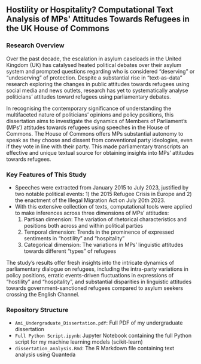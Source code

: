 ## Hostility or Hospitality? Computational Text Analysis of MPs' Attitudes Towards Refugees in the UK House of Commons 


### Research Overview
Over the past decade, the escalation in asylum caseloads in the United Kingdom (UK) has catalysed heated political debates over their asylum system and prompted questions regarding who is considered “deserving” or “undeserving” of protection. Despite a substantial rise in “text-as-data” research exploring the changes in public attitudes towards refugees using social media and news outlets, research has yet to systematically analyse politicians’ attitudes toward refugees using parliamentary debates. 

In recognising the contemporary significance of understanding the multifaceted nature of politicians’ opinions and policy positions, this dissertation aims to investigate the dynamics of Members of Parliament’s (MPs’) attitudes towards refugees using speeches in the House of Commons. The House of Commons offers MPs substantial autonomy to speak as they choose and dissent from conventional party ideologies, even if they vote in line with their party. This made parliamentary transcripts an effective and unique textual source for obtaining insights into MPs’ attitudes towards refugees. 

### Key Features of This Study
- Speeches were extracted from January 2015 to July 2023, justified by two notable political events: 1) the 2015 Refugee Crisis in Europe and 2) the enactment of the Illegal Migration Act on July 20th 2023.
- With this extensive collection of texts, computational tools were applied to make inferences across three dimensions of MPs’ attitudes:
  1. Partisan dimension: The variation of rhetorical characteristics and positions both across and within political parties
  2. Temporal dimension: Trends in the prominence of expressed sentiments in “hostility” and “hospitality”
  3. Categorical dimension: The variations in MPs’ linguistic attitudes towards different “types” of refugees

The study’s results offer fresh insights into the intricate dynamics of parliamentary dialogue on refugees, including the intra-party variations in policy positions, erratic events-driven fluctuations in expressions of “hostility” and “hospitality”, and substantial disparities in linguistic attitudes towards government-sanctioned refugees compared to asylum seekers crossing the English Channel.

### Repository Structure
- `Ami_Undergraduate_Dissertation.pdf`: Full PDF of my undergraduate dissertation
- `Full Python Script.ipynb`: Jupyter Notebook containing the full Python script for my machine learning models (scikit-learn)
- `dissertation_analysis.Rmd`: The R Markdown file containing text analysis using Quanteda



